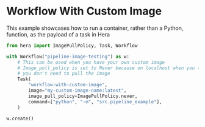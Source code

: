# Workflow With Custom Image

This example showcases how to run a container, rather than a Python, function, as the payload of a task in Hera

```python
from hera import ImagePullPolicy, Task, Workflow

with Workflow("pipeline-image-testing") as w:
    # This can be used when you have your own custom image
    # Image_pull_policy is set to Never because on localhost when you test
    # you don't need to pull the image
    Task(
        "workflow-with-custom-image",
        image="my-custom-image-name:latest",
        image_pull_policy=ImagePullPolicy.never,
        command=["python", "-m", "src.pipeline_example"],
    )

w.create()
```
